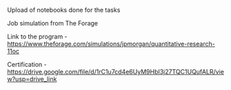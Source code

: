 Upload of notebooks done for the tasks

Job simulation from The Forage

Link to the program - https://www.theforage.com/simulations/jpmorgan/quantitative-research-11oc

Certification - https://drive.google.com/file/d/1rC1u7cd4e6UyM9HbI3j27TQC1UQufALR/view?usp=drive_link
